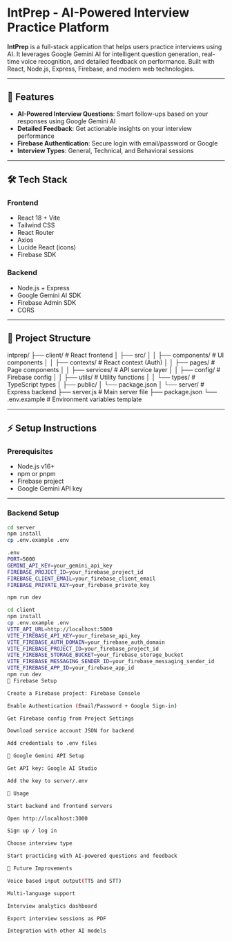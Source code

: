 # IntPrep - AI-Powered Interview Practice Platform

**IntPrep** is a full-stack application that helps users practice interviews using AI. It leverages Google Gemini AI for intelligent question generation, real-time voice recognition, and detailed feedback on performance. Built with React, Node.js, Express, Firebase, and modern web technologies.

---

## 🚀 Features

- **AI-Powered Interview Questions**: Smart follow-ups based on your responses using Google Gemini AI  
- **Detailed Feedback**: Get actionable insights on your interview performance  
- **Firebase Authentication**: Secure login with email/password or Google  
- **Interview Types**: General, Technical, and Behavioral sessions  

---

## 🛠 Tech Stack

### Frontend
- React 18 + Vite  
- Tailwind CSS  
- React Router  
- Axios  
- Lucide React (icons)  
- Firebase SDK  

### Backend
- Node.js + Express  
- Google Gemini AI SDK  
- Firebase Admin SDK  
- CORS  

---

## 📁 Project Structure
intprep/
├── client/ # React frontend
│ ├── src/
│ │ ├── components/ # UI components
│ │ ├── contexts/ # React context (Auth)
│ │ ├── pages/ # Page components
│ │ ├── services/ # API service layer
│ │ ├── config/ # Firebase config
│ │ ├── utils/ # Utility functions
│ │ └── types/ # TypeScript types
│ ├── public/
│ └── package.json
│
└── server/ # Express backend
├── server.js # Main server file
├── package.json
└── .env.example # Environment variables template

---

## ⚡ Setup Instructions

### Prerequisites
- Node.js v16+  
- npm or pnpm  
- Firebase project  
- Google Gemini API key  

---

### Backend Setup

```bash
cd server
npm install
cp .env.example .env

.env
PORT=5000
GEMINI_API_KEY=your_gemini_api_key
FIREBASE_PROJECT_ID=your_firebase_project_id
FIREBASE_CLIENT_EMAIL=your_firebase_client_email
FIREBASE_PRIVATE_KEY=your_firebase_private_key

npm run dev

cd client
npm install
cp .env.example .env
VITE_API_URL=http://localhost:5000
VITE_FIREBASE_API_KEY=your_firebase_api_key
VITE_FIREBASE_AUTH_DOMAIN=your_firebase_auth_domain
VITE_FIREBASE_PROJECT_ID=your_firebase_project_id
VITE_FIREBASE_STORAGE_BUCKET=your_firebase_storage_bucket
VITE_FIREBASE_MESSAGING_SENDER_ID=your_firebase_messaging_sender_id
VITE_FIREBASE_APP_ID=your_firebase_app_id
npm run dev
🔑 Firebase Setup

Create a Firebase project: Firebase Console

Enable Authentication (Email/Password + Google Sign-in)

Get Firebase config from Project Settings

Download service account JSON for backend

Add credentials to .env files

🤖 Google Gemini API Setup

Get API key: Google AI Studio

Add the key to server/.env

🎯 Usage

Start backend and frontend servers

Open http://localhost:3000

Sign up / log in

Choose interview type

Start practicing with AI-powered questions and feedback

📌 Future Improvements

Voice based input output(TTS and STT)

Multi-language support

Interview analytics dashboard

Export interview sessions as PDF

Integration with other AI models





